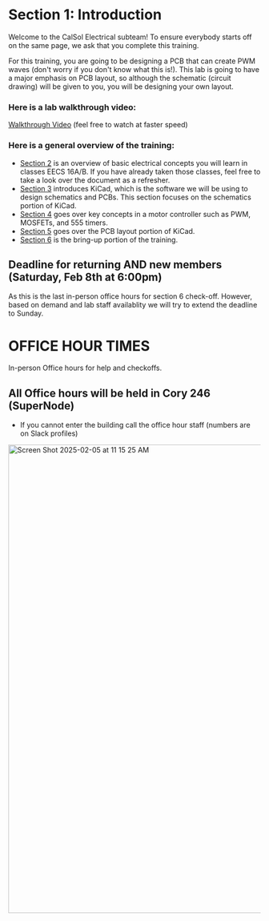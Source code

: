 # Section 1: Introduction

Welcome to the CalSol Electrical subteam! To ensure everybody starts off on the same page, we ask that you complete this training.

For this training, you are going to be designing a PCB that can create PWM waves (don't worry if you don't know what this is!). This lab is going to have a major emphasis on PCB layout, so although the schematic (circuit drawing) will be given to you, you will be designing your own layout. 

### Here is a lab walkthrough video:

[Walkthrough Video](https://www.youtube.com/watch?v=7nmz1k9MV_c) (feel free to watch at faster speed)


### Here is a general overview of the training:
- [Section 2](./Section2.md) is an overview of basic electrical concepts you will learn in classes EECS 16A/B. If you have already taken those classes, feel free to take a look over the document as a refresher.
- [Section 3](./Section3.md) introduces KiCad, which is the software we will be using to design schematics and PCBs. This section focuses on the schematics portion of KiCad.
- [Section 4](./Section4.md) goes over key concepts in a motor controller such as PWM, MOSFETs, and 555 timers.
- [Section 5](./Section5.md) goes over the PCB layout portion of KiCad.
- [Section 6](./Section6.md) is the bring-up portion of the training.

## Deadline for returning AND new members (Saturday, Feb 8th at 6:00pm)
As this is the last in-person office hours for section 6 check-off. However, based on demand and lab staff availablity we will try to extend the deadline to Sunday. 

# OFFICE HOUR TIMES
In-person Office hours for help and checkoffs. 
## All Office hours will be held in Cory 246 (SuperNode)
- If you cannot enter the building call the office hour staff (numbers are on Slack profiles)
  
<img width="936" alt="Screen Shot 2025-02-05 at 11 15 25 AM" src="https://github.com/user-attachments/assets/aedb084f-ea11-42df-94d7-ce46dba04116" />

